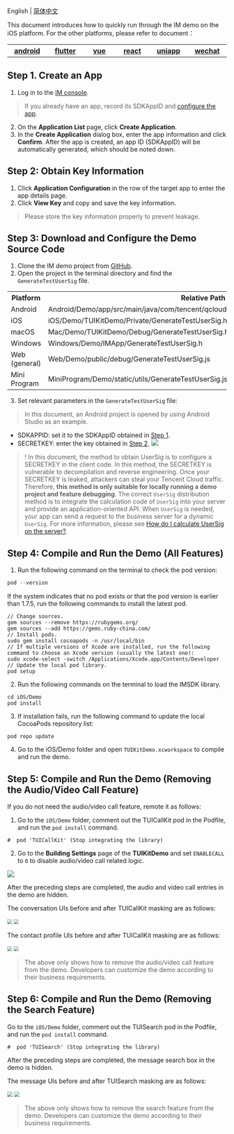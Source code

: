 English | [简体中文](./README_ZH.md)

This document introduces how to quickly run through the IM demo on the iOS platform.
For the other platforms, please refer to document：

<table>
  <tr>
    <th width="100px" style="text-align:center"><a href="https://github.com/TencentCloud/chat-uikit-android">android</th>
    <th width="100px" style="text-align:center"><a href="https://github.com/TencentCloud/chat-uikit-flutter">flutter</th>
    <th width="100px" style="text-align:center"><a href="https://github.com/TencentCloud/chat-uikit-vue">vue</th>
    <th width="100px" style="text-align:center"><a href="https://github.com/TencentCloud/chat-uikit-react">react</th>
    <th width="100px" style="text-align:center"><a href="https://github.com/TencentCloud/chat-uikit-uniapp">uniapp</th>
    <th width="100px" style="text-align:center"><a href="https://github.com/TencentCloud/chat-uikit-wechat">wechat</th>
  </tr>
</table>

## Step 1. Create an App
1. Log in to the [IM console](https://intl.cloud.tencent.com/login).
> If you already have an app, record its SDKAppID and [configure the app](#step2).
2. On the **Application List** page, click **Create Application**.
3. In the **Create Application** dialog box, enter the app information and click **Confirm**.
After the app is created, an app ID (SDKAppID) will be automatically generated, which should be noted down.

## Step 2: Obtain Key Information

1. Click **Application Configuration** in the row of the target app to enter the app details page.
2. Click **View Key** and copy and save the key information.
> Please store the key information properly to prevent leakage.

## Step 3: Download and Configure the Demo Source Code

1. Clone the IM demo project from [GitHub](https://github.com/tencentyun/TIMSDK).
2. Open the project in the terminal directory and find the `GenerateTestUserSig` file.
<table>
<tr>
<th nowrap="nowrap">Platform</th>  
<th nowrap="nowrap">Relative Path to File</th>  
</tr>
<tr>      
<td>Android</td>   
<td>Android/Demo/app/src/main/java/com/tencent/qcloud/tim/demo/signature/GenerateTestUserSig.java</td>   
</tr> 
<tr>
<td>iOS</td>   
<td>iOS/Demo/TUIKitDemo/Private/GenerateTestUserSig.h</td>
</tr> 
<tr>      
<td>macOS</td>   
<td>Mac/Demo/TUIKitDemo/Debug/GenerateTestUserSig.h</td>   
</tr>  
<tr>      
<td>Windows</td>   
<td>Windows/Demo/IMApp/GenerateTestUserSig.h</td>   
</tr>  
<tr>      
<td>Web (general)</td>   
<td>Web/Demo/public/debug/GenerateTestUserSig.js</td>   
</tr>  
<tr>      
<td>Mini Program</td>   
<td>MiniProgram/Demo/static/utils/GenerateTestUserSig.js</td>   
</tr>  
</table>


3. Set relevant parameters in the `GenerateTestUserSig` file:

> In this document, an Android project is opened by using Android Studio as an example.

- SDKAPPID: set it to the SDKAppID obtained in [Step 1](#step1).
- SECRETKEY: enter the key obtained in [Step 2](#step2).
![ ](https://qcloudimg.tencent-cloud.cn/raw/487fe57e41ae261f3bbf86c830584afa.png)


>! In this document, the method to obtain UserSig is to configure a SECRETKEY in the client code. In this method, the SECRETKEY is vulnerable to decompilation and reverse engineering. Once your SECRETKEY is leaked, attackers can steal your Tencent Cloud traffic. Therefore, **this method is only suitable for locally running a demo project and feature debugging**.
>The correct `UserSig` distribution method is to integrate the calculation code of `UserSig` into your server and provide an application-oriented API. When `UserSig` is needed, your app can send a request to the business server for a dynamic `UserSig`. For more information, please see [How do I calculate UserSig on the server?](https://cloud.tencent.com/document/product/269/32688#GeneratingdynamicUserSig).

## Step 4: Compile and Run the Demo (All Features)
1. Run the following command on the terminal to check the pod version:
```objectivec
pod --version
```
If the system indicates that no pod exists or that the pod version is earlier than 1.7.5, run the following commands to install the latest pod.
```
// Change sources.
gem sources --remove https://rubygems.org/
gem sources --add https://gems.ruby-china.com/
// Install pods.
sudo gem install cocoapods -n /usr/local/bin
// If multiple versions of Xcode are installed, run the following command to choose an Xcode version (usually the latest one):
sudo xcode-select -switch /Applications/Xcode.app/Contents/Developer
// Update the local pod library.
pod setup
```
2. Run the following commands on the terminal to load the IMSDK library.
```
cd iOS/Demo
pod install
```
3. If installation fails, run the following command to update the local CocoaPods repository list:
```
pod repo update
```
4. Go to the iOS/Demo folder and open `TUIKitDemo.xcworkspace` to compile and run the demo.

## Step 5: Compile and Run the Demo (Removing the Audio/Video Call Feature)
If you do not need the audio/video call feature, remote it as follows:
1. Go to the `iOS/Demo` folder, comment out the TUICallKit pod in the Podfile, and run the `pod install` command.
```
#  pod 'TUICallKit' (Stop integrating the library)
```

2. Go to the **Building Settings** page of the **TUIKitDemo** and set `ENABLECALL` to `0` to disable audio/video call related logic.

![](https://main.qcloudimg.com/raw/d03964a3a8949609036c70973157f341.png)

After the preceding steps are completed, the audio and video call entries in the demo are hidden.

The conversation UIs before and after TUICallKit masking are as follows:

<img src="https://qcloudimg.tencent-cloud.cn/raw/bc84e5278199bdd29320218ca6dc1f62.png" style="zoom:70%;" /> <img src="https://qcloudimg.tencent-cloud.cn/raw/5f9f5cca47deac0ceb490e09361699de.png" style="zoom:70%;" />

The contact profile UIs before and after TUICallKit masking are as follows:

<img src="https://qcloudimg.tencent-cloud.cn/raw/b46981fc2d51ef2c4d8a75c2909fb651.png" style="zoom:70%;" />  <img src="https://qcloudimg.tencent-cloud.cn/raw/18be475fada3f04da1d99483111dc9d8.png" style="zoom:70%;" />

> The above only shows how to remove the audio/video call feature from the demo. Developers can customize the demo according to their business requirements.


## Step 6: Compile and Run the Demo (Removing the Search Feature)
Go to the `iOS/Demo` folder, comment out the TUISearch pod in the Podfile, and run the `pod install` command.
```
#  pod 'TUISearch' (Stop integrating the library)
```

After the preceding steps are completed, the message search box in the demo is hidden.

The message UIs before and after TUISearch masking are as follows:

<img src="https://sdk-im-1252463788.cos.ap-hongkong.myqcloud.com/tools/resource/officialwebsite/readme/international/ios/conversation_search.png" style="zoom:75%;" />  <img src="https://sdk-im-1252463788.cos.ap-hongkong.myqcloud.com/tools/resource/officialwebsite/readme/international/ios/conversation.PNG" style="zoom:75%;" />

> The above only shows how to remove the search feature from the demo. Developers can customize the demo according to their business requirements.
